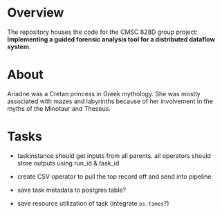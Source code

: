# Overview

The repository houses the code for the CMSC 828D group project: **Implementing a guided forensic analysis tool for a distributed dataflow system**.

# About

Ariadne was a Cretan princess in Greek mythology. She was mostly associated with mazes and labyrinths because of her involvement in the myths of the Minotaur and Theseus.

# Tasks

* taskinstance should get inputs from all parents. all operators should store outputs using run_id & task_id


* create CSV operator to pull the top record off and send into pipeline
* save task metadata to postgres table?
* save resource utilization of task (integrate `os.times`?)